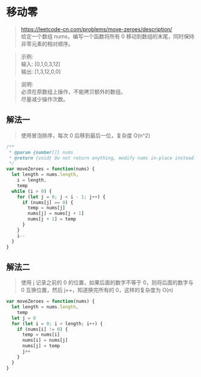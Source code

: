 # 移动零

> https://leetcode-cn.com/problems/move-zeroes/description/  
> 给定一个数组 nums，编写一个函数将所有 0 移动到数组的末尾，同时保持非零元素的相对顺序。

> 示例:  
> 输入: [0,1,0,3,12]  
> 输出: [1,3,12,0,0]

> 说明:  
> 必须在原数组上操作，不能拷贝额外的数组。  
> 尽量减少操作次数。

## 解法一

> 使用冒泡排序，每次 0 后移到最后一位，复杂度 O(n^2)

```javascript
/**
 * @param {number[]} nums
 * @return {void} Do not return anything, modify nums in-place instead.
 */
var moveZeroes = function(nums) {
  let length = nums.length,
    i = length,
    temp
  while (i > 0) {
    for (let j = 0; j < i - 1; j++) {
      if (nums[j] == 0) {
        temp = nums[j]
        nums[j] = nums[j + 1]
        nums[j + 1] = temp
      }
    }
    i--
  }
}
```

## 解法二

> 使用 j 记录之前的 0 的位置，如果后面的数字不等于 0，则将后面的数字与 0 互换位置，然后 j++，知道换完所有的 0，这样的复杂度为 O(n)

```javascript
var moveZeroes = function(nums) {
  let length = nums.length,
    temp
  let j = 0
  for (let i = 0; i < length; i++) {
    if (nums[i] != 0) {
      temp = nums[i]
      nums[i] = nums[j]
      nums[j] = temp
      j++
    }
  }
}
```
